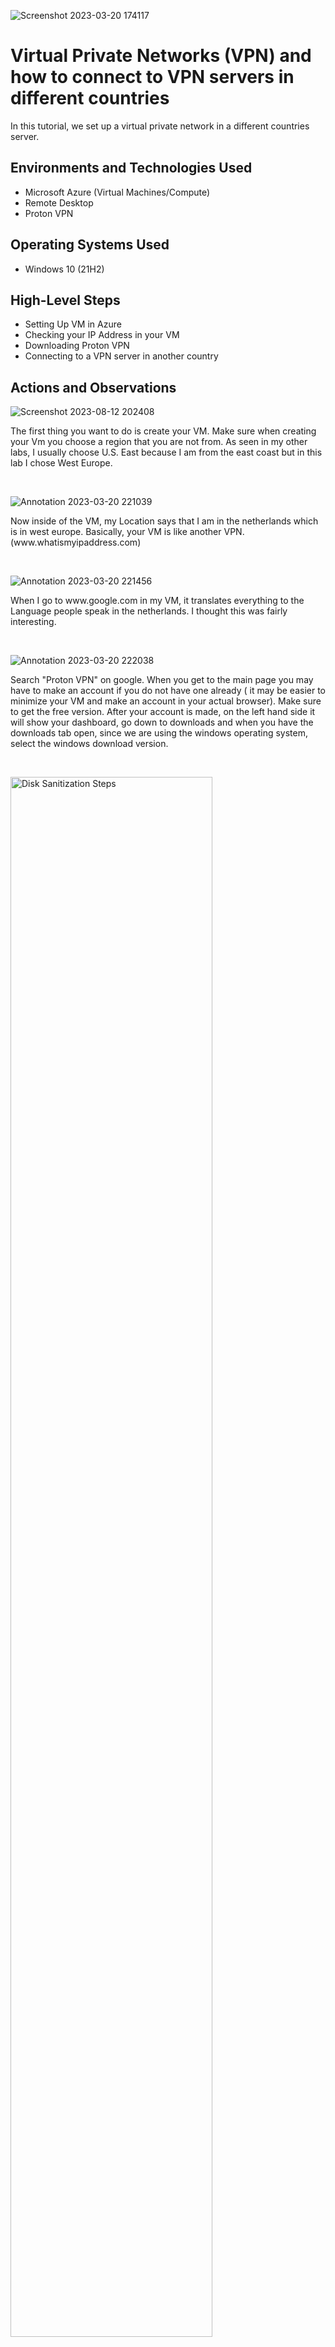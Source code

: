![Screenshot 2023-03-20 174117](https://github.com/Kobla2020/virtual-private-networks/assets/127445078/3e017559-bb5a-459c-88c2-7a5ad9d1c362)

</p>

<h1>Virtual Private Networks (VPN) and how to connect to VPN servers in different countries</h1>
In this tutorial, we set up a virtual private network in a different countries server. <br />


<h2>Environments and Technologies Used</h2>

- Microsoft Azure (Virtual Machines/Compute)
- Remote Desktop
- Proton VPN

<h2>Operating Systems Used </h2>

- Windows 10 (21H2)

<h2>High-Level Steps</h2>

- Setting Up VM in Azure
- Checking your IP Address in your VM
- Downloading Proton VPN
- Connecting to a VPN server in another country

<h2>Actions and Observations</h2>

![Screenshot 2023-08-12 202408](https://github.com/Kobla2020/virtual-private-networks/assets/127445078/1ad6bf53-1733-4e3b-a289-5199cde20675)
</p>
<p>
The first thing you want to do is create your VM. Make sure when creating your Vm you choose a region that you are not from. As seen in my other labs, I usually choose U.S. East because I am from the east coast but in this lab I chose West Europe.
</p>
<br />

![Annotation 2023-03-20 221039](https://github.com/Kobla2020/virtual-private-networks/assets/127445078/94173b84-0b8a-40b9-bde2-901ffc8507d5)

</p>
<p>
Now inside of the VM, my Location says that I am in the netherlands which is in west europe. Basically, your VM is like another VPN. (www.whatismyipaddress.com)
</p>
<br />

![Annotation 2023-03-20 221456](https://github.com/Kobla2020/virtual-private-networks/assets/127445078/b6dcbdaf-af07-4819-a58b-4166c070ee64)
</p>
<p>
When I go to www.google.com in my VM, it translates everything to the Language people speak in the netherlands. I thought this was fairly interesting.
</p>
<br />

![Annotation 2023-03-20 222038](https://github.com/Kobla2020/virtual-private-networks/assets/127445078/16c31bd9-9869-4727-a37a-48a0011eb595)
</p>
<p>
Search "Proton VPN" on google. When you get to the main page you may have to make an account if you do not have one already ( it may be easier to minimize your VM and make an account in your actual browser). Make sure to get the free version. After your account is made, on the left hand side it will show your dashboard, go down to downloads and when you have the downloads tab open, since we are using the windows operating system, select the windows download version.
</p>
<br />

<p>
<img src="https://i.imgur.com/wPw3GdO.png" height="80%" width="80%" alt="Disk Sanitization Steps"/>
</p>
<p>
After downloading proton VPN, make sure to finish installing it via the files folder in the "downloads"section. Once you finish the installation, click on the Proton VPN app and enter your credentials you made when initially signing up for Proton VPN. After logging in to the Proton VPN app, on the left side there should be 3 VPN server locations to choose from: United States, Netherlands, and Japan. You can choose which ever server you want from those three options (Since we only have the free version we can only choose from three different locations but if you have the pay as you go version, you should be able to choose any loaction). 
</p>
<br />

<p>
<img src="https://i.imgur.com/a595vBC.png" height="80%" width="80%" alt="Disk Sanitization Steps"/>
</p>
<p>
Now when you choose a server on the Proton VPN app, observe everything that is going on, for example, the traffic, the upload and download speeds, etc. After you are finished, go back to your browser and refresh your "whatismyipaddress.com" page or you can open that page if you dont have it opened already and it should show you a new IP address along with a new location!
